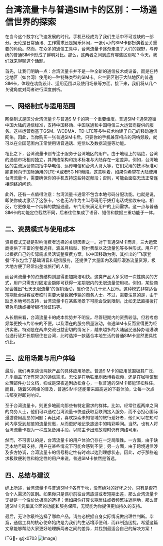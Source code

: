 # 台湾流量卡与普通SIM卡的区别：一场通信世界的探索

在当今这个数字化飞速发展的时代，手机已经成为了我们生活中不可或缺的一部分。无论是日常通讯、工作需求还是娱乐休闲，一张小小的SIM卡都扮演着至关重要的角色。然而，在众多的通信工具中，台湾流量卡逐渐走进了人们的视野，与传统的普通SIM卡形成了鲜明对比。那么，这两者之间到底有哪些区别呢？今天，我们就来聊聊这个话题。

首先，让我们明确一点：台湾流量卡并不是一种全新的通信技术或设备，而是在特定地区（如台湾）使用的一种特殊类型的SIM卡。它主要区别于大陆地区的普通SIM卡，体现在功能设计、适用范围以及使用场景等方面。接下来，我们将从几个关键角度对两者进行深度剖析。

## 一、网络制式与适用范围

网络制式是区分台湾流量卡与普通SIM卡的第一个重要维度。普通SIM卡通常遵循中国大陆的通信标准，支持中国移动、中国联通和中国电信三大运营商提供的服务。这些运营商基于GSM、WCDMA、TD-LTE等多种技术构建了自己的移动通信网络。因此，当你购买一张普通SIM卡后，只要你的手机兼容相应的网络频段，就可以在全国范围内正常使用语音通话、短信以及数据流量等功能。

相比之下，台湾流量卡则专注于服务于台湾地区的用户。由于地理上的隔绝，台湾的通信市场相对独立，其网络架构和技术标准与大陆存在一定差异。例如，台湾地区的主流运营商包括中华电信、远传电信和台湾大哥大等，它们采用的技术标准可能更倾向于国际通用的LTE-A或者5G NR频段。这意味着，如果你希望在大陆使用台湾流量卡，需要确保你的手机支持这些特定频段；否则，可能会面临无法正常连接网络的问题。

此外，还有一点值得注意：台湾流量卡通常不包含本地号码分配功能。也就是说，即使你成功激活了这张卡，它也无法作为主叫号码用于拨打电话或接收来电。相反，它更像是一个纯粹的数据通道，专门用来满足用户的上网需求。这一点与普通SIM卡的功能定位截然不同，后者往往集成了语音、短信和数据三重功能于一体。

## 二、资费模式与使用成本

资费模式无疑是影响消费者选择的关键因素之一。对于普通SIM卡而言，三大运营商提供了丰富的套餐选择，涵盖月租型、预付费型以及流量包等多种形式。用户可以根据自己的实际需求灵活调整资费方案。以中国移动为例，其推出的“飞享套餐”不仅包含了基础语音和短信服务，还提供了大量国内及国际漫游流量资源，极大地方便了经常出差或旅行的人群。

而台湾流量卡的资费结构则显得更加简洁明快。这类产品大多采取一次性购买的方式，用户只需支付固定金额即可获得一定期限内的无限流量使用权。例如，某些商家会推出“七天无限流量”的促销活动，售价仅为几十元人民币。这种模式非常适合短期赴台游客或者临时需要大量数据传输的商务人士。不过，需要注意的是，由于缺乏本地号码支持，台湾流量卡在某些场景下可能会受到限制，比如无法直接拨打紧急电话或接听银行验证码等。

从长期来看，台湾流量卡的成本优势并不明显。尽管短期内的资费较低，但若考虑频繁更换卡片带来的不便，以及潜在的服务质量波动，普通SIM卡反而显得更为经济实惠。特别是在两岸交流日益密切的情况下，越来越多的大陆居民选择办理港澳台通行证并长期居住在台湾，此时选择一款适合本地生活的普通SIM卡显然更具性价比。

## 三、应用场景与用户体验

最后，我们再来谈谈两款产品的具体应用场景。普通SIM卡的应用范围极其广泛，几乎涵盖了所有常见的通信需求。无论是在地铁里刷微博看视频，还是在咖啡馆里处理邮件办公文档，抑或是深夜追剧放松身心，一张普通的SIM卡都能轻松胜任。而且，随着5G网络的普及，普通SIM卡还能带来超高速的下载体验，让每一次点击都变得即刻响应。

至于台湾流量卡，则更多地面向那些有特定需求的群体。比如，经常往返两岸之间的商务人士，他们可以通过台湾流量卡快速获取互联网接入服务，而不必担心国际漫游费用高昂的问题；再比如，喜欢探索未知领域的旅行爱好者，他们可以在短时间内享受到超值的流量优惠，从而更好地记录旅途中的精彩瞬间。当然，也有人将台湾流量卡视为一种应急备用手段，以防主卡出现故障时仍有网络可用。

然而，不可否认的是，台湾流量卡的用户体验仍存在一定局限性。一方面，由于缺乏本地号码支持，用户在某些情况下可能会感到不便；另一方面，由于跨境通信涉及多方协调，台湾流量卡的信号稳定性有时难以达到理想状态。因此，对于那些追求极致便利性和稳定性的用户来说，普通SIM卡依然是首选。

## 四、总结与建议

综上所述，台湾流量卡与普通SIM卡各有千秋，没有绝对的好坏之分，只有是否符合个人需求的区别。如果你只是偶尔前往台湾旅游或者短期出差，那么台湾流量卡无疑是一个性价比极高的选择；但如果你打算长期居住或者频繁往返两地，那么普通SIM卡凭借其全面的功能和服务保障，无疑能为你提供更加持久的支持。

最后，无论你最终选择了哪款产品，请务必根据自身实际情况做出理性判断。毕竟，通信工具的核心使命始终是为我们的生活增添便利，而非制造困扰。希望这篇文章能够帮助大家更好地理解两者之间的差异，并找到最适合自己的解决方案！

[TG💪+ @jx0703 ![Image](https://github.com/user-attachments/assets/dbca1d08-cadb-493c-b0ec-ad6f7a83f270)]